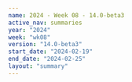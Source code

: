 ```yaml
---
name: 2024 - Week 08 - 14.0-beta3
active_nav: summaries
year: "2024"
week: "wk08"
version: "14.0-beta3"
start_date: "2024-02-19"
end_date: "2024-02-25"
layout: "summary"
---
```

